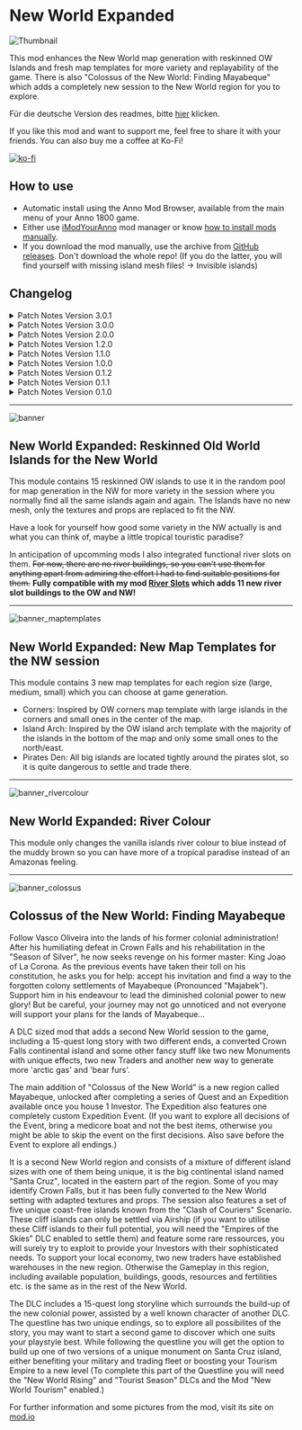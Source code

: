 # New World Expanded

![Thumbnail](https://user-images.githubusercontent.com/64583643/189413460-86d79429-272c-4c3a-b243-3733c109e044.png)

 This mod enhances the New World map generation with reskinned OW Islands and fresh map templates for more variety and replayability of the game. There is also "Colossus of the New World: Finding Mayabeque" which adds a completely new session to the New World region for you to explore.

 Für die deutsche Version des readmes, bitte [hier](readme_german.md) klicken.

 If you like this mod and want to support me, feel free to share it with your friends. You can also buy me a coffee at Ko-Fi!

[![ko-fi](https://ko-fi.com/img/githubbutton_sm.svg)](https://ko-fi.com/W7W8L558T)

## How to use

- Automatic install using the Anno Mod Browser, available from the main menu of your Anno 1800 game.
- Either use [iModYourAnno](https://github.com/anno-mods/iModYourAnno/releases) mod manager or know [how to install mods manually](https://github.com/jakobharder/anno1800-mod-loader#mods).
- If you download the mod manually, use the archive from [GitHub releases](https://github.com/Taludas/NewWorldExpanded/releases). Don't download the whole repo! (If you do the latter, you will find yourself with missing island mesh files! -> Invisible islands)

## Changelog
<details>
    <summary>Patch Notes Version 3.0.1</summary>

* Updates:
    - Several fixes for "Colossus of the New World: Finding Mayabeque":
      - Fix for map template: Small change to the position of Paloma's island to prevent clipping into the large neighbouring island in the southeast (especially if you play with NW Expanded Mod at the same time)
      - Santa Cruz has been reworked to add some palm trees variation to the jungle
      - Fix missing LoadAfterId for Serps "Cape Trewlany disabler" Mod
      - Fix modinfo.json typo in LoadAfterId
      - Fix Grand Hotel Santa Cruz showing "0%" Productivity in Sandbox
      - Fix Grand Hotel not supplying NW Tourism Hotels with the corresponding Happiness Need (see above fix)
      - Fix Quest to build Kontor on Santa Cruz: Quest now resolves when Kontor is built before the Quest triggered.
      - Quest to build Kontor on Santa Cruz will now be started when entering session for the first time, parallelizing the build material and kontor building quest, to prevent players from having to delete the Kontor to solve the quest, if they didn't follow the Questline word for word.
      - [NW Tourism] Fix Bar, Cafe, Restaurant and NW Monument not unlocking if Tourists are only settled in Cape Trelawny
      - Fix first quest to select a pub when using AIs: AI pubs no longer count
      - Coop Trigger for Questline when using Cap Trelawny
      - Add Compatibility with Kingsgrove (upload updated Kingsgrove mod to mod.io)
      - Fix loosing castle ruin after Kontor destruction/loss through AI, Quest is still bugged when this happens before the initial renovation from ruin to scaffolding happens, as it then stays as a ruin and will lead to a CTD when trying to upgrade.
      - Fix and update several loca files
      - add traditional chinese loca
</details>

<details>
    <summary>Patch Notes Version 3.0.0</summary>

* Additions:
    - Added "Colossus of the New World: Finding Mayabeque". For more information about this mod please visit the mod page on [mod.io](https://mod.io/g/anno-1800/m/colossus-of-the-new-world-finding-mayabeque)

* Updates:
    - Adjusted the mod "Muddy Rivers Removed" for GU18:
      - Drastically reduce file size with the new possibilities of Loader11.
</details>
<details>
    <summary>Patch Notes Version 2.0.0</summary>

* Updates:
    - Adjusted the mod for GU18:
      - Make compatible for usage via mod.io (previously island textures were missing)
      - Drastically reduce file size with the new possibilities of Loader11.

* Adjustments:
    - Made a version available which uses a randomized map template for the New World (primarily for usage with mod.io, advanced users may use iMYA for more tweakability)

</details>
<details>
    <summary>Patch Notes Version 1.2.0</summary>

* Adjustments:
    - In order to keep the file size low, I split the mod into two mods: "Muddy Rivers removed" and "New World Expanded". The first only replaces the NW island's river colour with a blue one. New World Expanded is the main mod, adding the reskinned islands!

* Updates:
    - Adjusted the mod for better usage with iModYourAnno v0.5, default map template used is now "Corners". Fixed the issue with multiple people having a endless loading loop due to faulty iMYA tweaking. No matter what you tweak in iMYA, you will now always get one of the three map templates.

</details>
<details>
    <summary>Patch Notes Version 1.1.0</summary>

* Updates:
    - Update the mod to only use one mod folder instead of the separate installation directories.

</details>
<details>
    <summary>Patch Notes Version 1.0.0</summary>

* Updates:
    - Updated all Island Files to GU16 version.
    - Added Enlarged Map Templates for GU16 (new Savegame required, old map templates won't enlarge themselves to the new ones, but use the old extension)
    - Updated muddy rivers with new Islands from GU16
    - Prepared modularity through iMYA, right now only the map templates are modular, if you want to disable the new islands or don't want muddy rivers, you have to manually edit the assets file right now (remove the <Include> Tags with the appropriate xml-File).

</details>
<details>
    <summary>Patch Notes Version 0.1.2</summary>

* Fixed a bug where some islands didn't get the new texture. Please download the latest release and overwrite the download of v0.1.0!

</details>
<details>
    <summary>Patch Notes Version 0.1.1</summary>

* HOTFIX: I forgot to add the most important file of all! The materialset texture file! Please download the latest release and overwrite the download of v0.1.0!

</details>
<details>
    <summary>Patch Notes Version 0.1.0</summary>

* Added island files.
* Added reskinned OW islands to random pool
* Added new map templates
* Added version with blue rivers in NW instead of muddy ones
</details>

-----

![banner](https://user-images.githubusercontent.com/64583643/189413451-f866f2cf-2e93-4c53-9e47-547e6d874627.png)
## New World Expanded: Reskinned Old World Islands for the New World
This module contains 15 reskinned OW islands to use it in the random pool for map generation in the NW for more variety in the session where you normally find all the same islands again and again. The Islands have no new mesh, only the textures and props are replaced to fit the NW.

Have a look for yourself how good some variety in the NW actually is and what you can think of, maybe a little tropical touristic paradise?

In anticipation of upcomming mods I also integrated functional river slots on them. ~~For now, there are no river buildings, so you can't use them for anything apart from admiring the effort I had to find suitable positions for them.~~ **Fully compatible with my mod [River Slots](https://github.com/Taludas/RiverSlots) which adds 11 new river slot buildings to the OW and NW!**

-----

![banner_maptemplates](https://user-images.githubusercontent.com/64583643/210533908-00429c86-5cb7-464f-8e04-d044400c6ca5.png)
## New World Expanded: New Map Templates for the NW session
This module contains 3 new map templates for each region size (large, medium, small) which you can choose at game generation.
- Corners: Inspired by OW corners map template with large islands in the corners and small ones in the center of the map.
- Island Arch: Inspired by the OW island arch template with the majority of the islands in the bottom of the map and only some small ones to the north/east.
- Pirates Den: All big islands are located tightly around the pirates slot, so it is quite dangerous to settle and trade there.

-----

![banner_rivercolour](https://user-images.githubusercontent.com/64583643/189413458-592e3a64-f896-42ed-a016-98c2d7551e0b.png)
## New World Expanded: River Colour
This module only changes the vanilla islands river colour to blue instead of the muddy brown so you can have more of a tropical paradise instead of an Amazonas feeling.

-----

![banner_colossus](https://github.com/Taludas/NewWorldExpanded/assets/64583643/c4aaa035-478a-49c6-9db0-7f7abbabac12)
## Colossus of the New World: Finding Mayabeque

Follow Vasco Oliveira into the lands of his former colonial administration! After his humiliating defeat in Crown Falls and his rehabilitation in the "Season of Silver", he now seeks revenge on his former master: King Joao of La Corona. As the previous events have taken their toll on his constitution, he asks you for help: accept his invitation and find a way to the forgotten colony settlements of Mayabeque (Pronounced "Majabek"). Support him in his endeavour to lead the diminished colonial power to new glory! But be careful, your journey may not go unnoticed and not everyone will support your plans for the lands of Mayabeque...

A DLC sized mod that adds a second New World session to the game, including a 15-quest long story with two different ends, a converted Crown Falls continental island and some other fancy stuff like two new Monuments with unique effects, two new Traders and another new way to generate more 'arctic gas' and 'bear furs'.

The main addition of "Colossus of the New World" is a new region called Mayabeque, unlocked after completing a series of Quest and an Expedition available once you house 1 Investor. The Expedition also features one completely custom Expedition Event. (If you want to explore all decisions of the Event, bring a medicore boat and not the best items, otherwise you might be able to skip the event on the first decisions. Also save before the Event to explore all endings.)

It is a second New World region and consists of a mixture of different island sizes with one of them being unique, it is the big continental island named "Santa Cruz", located in the eastern part of the region. Some of you may identify Crown Falls, but it has been fully converted to the New World setting with adapted textures and props. The session also features a set of five unique coast-free islands known from the "Clash of Couriers" Scenario. These cliff islands can only be settled via Airship (if you want to utilise these Cliff islands to their full potential, you will need the "Empires of the Skies" DLC enabled to settle them) and feature some rare ressources, you will surely try to exploit to provide your Investors with their sophisticated needs. To support your local economy, two new traders have established warehouses in the new region. Otherwise the Gameplay in this region, including available population, buildings, goods, resources and fertilities etc. is the same as in the rest of the New World.

The DLC includes a 15-quest long storyline which surrounds the build-up of the new colonial power, assisted by a well known character of another DLC. The questline has two unique endings, so to explore all possibilites of the story, you may want to start a second game to discover which one suits your playstyle best. While following the questline you will get the option to build up one of two versions of a unique monument on Santa Cruz island, either benefiting your military and trading fleet or boosting your Tourism Empire to a new level (To complete this part of the Questline you will need the "New World Rising" and "Tourist Season" DLCs and the Mod "New World Tourism" enabled.)

For further information and some pictures from the mod, visit its site on [mod.io](https://mod.io/g/anno-1800/m/colossus-of-the-new-world-finding-mayabeque)